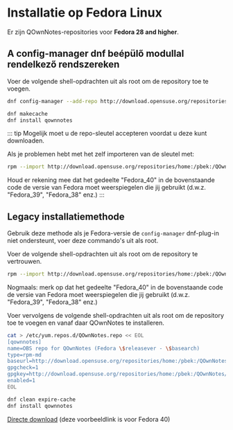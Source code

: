 # Installatie op Fedora Linux

Er zijn QOwnNotes-repositories voor **Fedora 28 and higher**.

## A config-manager dnf beépülő modullal rendelkező rendszereken

Voer de volgende shell-opdrachten uit als root om de repository toe te voegen.

```bash
dnf config-manager --add-repo http://download.opensuse.org/repositories/home:/pbek:/QOwnNotes/Fedora_\$releasever/

dnf makecache
dnf install qownnotes
```

::: tip
Mogelijk moet u de repo-sleutel accepteren voordat u deze kunt downloaden.

Als je problemen hebt met het zelf importeren van de sleutel met:

```bash
rpm --import http://download.opensuse.org/repositories/home:/pbek:/QOwnNotes/Fedora_40/repodata/repomd.xml.key
```
Houd er rekening mee dat het gedeelte "Fedora_40" in de bovenstaande code de versie van Fedora moet weerspiegelen die jij gebruikt (d.w.z. "Fedora_39", "Fedora_38" enz.)
:::

## Legacy installatiemethode

Gebruik deze methode als je Fedora-versie de `config-manager` dnf-plug-in niet ondersteunt, voer deze commando's uit als root.

Voer de volgende shell-opdrachten uit als root om de repository te vertrouwen.

```bash
rpm --import http://download.opensuse.org/repositories/home:/pbek:/QOwnNotes/Fedora_40/repodata/repomd.xml.key
```
Nogmaals: merk op dat het gedeelte "Fedora_40" in de bovenstaande code de versie van Fedora moet weerspiegelen die jij gebruikt (d.w.z. "Fedora_39", "Fedora_38" enz.)

Voer vervolgens de volgende shell-opdrachten uit als root om de repository toe te voegen en vanaf daar QOwnNotes te installeren.

```bash
cat > /etc/yum.repos.d/QOwnNotes.repo << EOL
[qownnotes]
name=OBS repo for QOwnNotes (Fedora \$releasever - \$basearch)
type=rpm-md
baseurl=http://download.opensuse.org/repositories/home:/pbek:/QOwnNotes/Fedora_\$releasever/
gpgcheck=1
gpgkey=http://download.opensuse.org/repositories/home:/pbek:/QOwnNotes/Fedora_\$releasever/repodata/repomd.xml.key
enabled=1
EOL

dnf clean expire-cache
dnf install qownnotes
```

[Directe download](https://download.opensuse.org/repositories/home:/pbek:/QOwnNotes/Fedora_40) (deze voorbeeldlink is voor Fedora 40)
